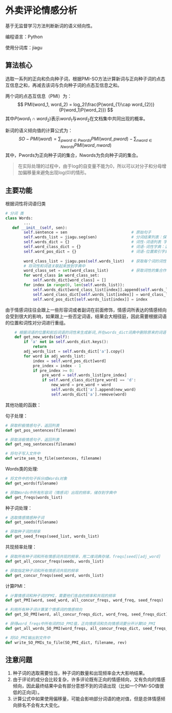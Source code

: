 # 外卖评论情感分析

基于无监督学习方法判断新词的语义倾向性。

编程语言：Python

使用分词库：jiagu

## 算法核心

选取一系列的正向和负向种子词，根据PMI-SO方法计算新词与正向种子词的点态互信息之和，再减去该词与负向种子词的点态互信息之和。

两个词的点态互信息（PMI）为：
$$
PMI(word_1, word_2) = log_2(\frac{P(word_{1}\cap word_{2})}{P(word_1)P(word_2)})
$$
其中$P(word_1 \cap word_2)$表示$word_1$与$word_2$在文档集中共同出现的概率。

新词的语义倾向值的计算公式为：
$$
SO-PMI(word) = \sum_{pword\in{Pwords}}PMI(word, pword) - \sum_{nword\in Nwords}PMI(word, nword)
$$
其中，Pwords为正向种子词的集合，Nwords为负向种子词的集合。

> 在实际处理的过程中，由于log的自变量不能为0，所以可以对分子和分母增加偏移量来避免出现log(0)的情形。

## 主要功能

根据词性将词语归类

```python
# 分词 类
class Words:
    	...
   def __init__(self, sen):
        self.sentence = sen                            # 原始句子
        self.words_list = jiagu.seg(sen)               # 分词结果列表：保存每个词语的相对位置
        self.words_dict = {}                           # 词性-词语列表 字典：通过词性来查找到相应的词语
        self.word_class_dict = {}                      # 词语-词性字典：通过词语来找到其对应的词性
        self.word_pos_dict = {}                        # 词语-位置索引字典：通过词语找到其在分词列表中的位置
       
        word_class_list = jiagu.pos(self.words_list)   # 获取每个词的词性
        # 将词性和词语关联起来放到字典中
        word_class_set = set(word_class_list)          # 获取词性的集合作为字典的键值
        for word_class in word_class_set:
            self.words_dict[word_class] = []
        for index in range(0, len(self.words_list)):
            self.words_dict[word_class_list[index]].append(self.words_list[index])
            self.word_class_dict[self.words_list[index]] = word_class_list[index]
            self.word_pos_dict[self.words_list[index]] = index    
```

由于情感词往往会跟上一些形容词或者副词在前面修饰，情感词所表达的情感倾向会受到很大的影响，如果跟上一些否定词语，结果会大相径庭，因此需要根据词语的位置和词性对分词进行重组。

```python
    # 根据词语的位置和前后词语的词性来生成新词,并在words_dict词典中删除原来的词语
    def get_new_words(self):
        if 'a' not in self.words_dict.keys():
            return
        adj_words_list = self.words_dict['a'].copy()
        for word in adj_words_list:
            index = self.word_pos_dict[word]
            pre_index = index - 1
            if pre_index >= 0:
                pre_word = self.words_list[pre_index]
                if self.word_class_dict[pre_word] == 'd':
                    new_word = pre_word + word
                    self.words_dict['a'].append(new_word)
                    self.words_dict['a'].remove(word)
```

其他功能的函数：

句子处理：

```python
# 获取积极情感句子，返回列表
def get_pos_sentences(filename)

# 获取消极情感句子，返回列表
def get_neg_sentences(filename)

# 将句子写入文件中
def write_sen_to_file(sentences, filename)
```

Words类的处理:

```python
# 将文件中的句子拆分成Words对象
def get_words(filename)

# 获取Words中所有形容词（情感词）出现的频率，储存到字典中
def get_freqs(words_list)
```

种子词处理：

```python
# 选取情感情感种子词
def get_seeds(filename)

# 获取种子词的频率
def get_seed_freqs(seed_list, words_list)
```

共现频率处理：

```python
# 获取所有种子词和所有情感词共现的频率，用二维词典存储，freqs[seed][adj_word]
def get_all_concur_freqs(seeds, words_list)

# 获取指定种子词和所有情感词共现的频率
def get_concur_freqs(seed_word, words_list)
```

计算PMI：

```python
# 计算情感词和种子词的PMI，需要他们各自的频率和共现的频率
def get_PMI(word, seed_word, all_concur_freqs, word_freq, seed_freqs)

# 利用所有种子词计算某个情感词的情感倾向
def get_SO_PMI(word, all_concur_freqs_dict, word_freq, seed_freqs_dict)

# 获得word_freqs中所有词的SO_PMI值，正向情感词和负向情感词要分开计算SO_PMI
def get_all_words_SO_PMI(word_freqs, all_concur_freqs_dict, seed_freqs_dict)

# 将SO_PMI输出到文件中
def write_SO_PMIs_to_file(SO_PMI_dict, filename, rev)
```

## 注意问题

1. 种子词的选取需要恰当，种子词的数量和出现频率会大大影响结果。
2. 由于评论的成分会比较复杂，许多评论既有正向的情感倾向，又有负向的情感倾向，因此最终结果中会有部分意想不到的词语出现（比如一个PMI-SO值很低的正向词）。
3. 计算公式中如果使用偏移量，可能会影响部分词语的绝对值，但是总体情感倾向排名不会有太大变化。